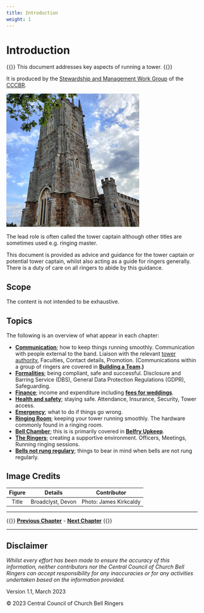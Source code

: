 ```yaml
---
title: Introduction
weight: 1
---
```


# Introduction
 
{{<hint danger>}}
This document addresses key aspects of running a tower.
{{</hint>}}

It is produced by the [Stewardship and Management Work Group](../glossary/#smwg) of the [CCCBR](../glossary/#cccbr).

![Broadclyst, Devon](Broadclyst.jpg)

The lead role is often called the tower captain although other titles are sometimes used e.g. ringing master.

This document is provided as advice and guidance for the tower captain or potential tower captain, whilst also acting as a guide for ringers generally. There is a duty of care on all ringers to abide by this guidance.

## Scope

The content is not intended to be exhaustive.

## Topics

The following is an overview of what appear in each chapter:

- **[Communication](../communication/)**; how to keep things running smoothly. Communication with people external to the band. Liaison with the relevant [tower authority](../glossary/#tower-authority), Faculties, Contact details, Promotion. (Communications within a group of ringers are covered in **[Building a Team](../buildingateam/).)**
- **[Formalities](../formalities/)**; being compliant, safe and successful. Disclosure and Barring Service (DBS), General Data Protection Regulations (GDPR), Safeguarding.
- **[Finance](../finance/)**; income and expenditure including **[fees for weddings](../finance/#charges-and-fees)**.
- **[Health and safety](../healthsafety/)**; staying safe. Attendance, Insurance, Security, Tower access.
- **[Emergency](../emergency/)**; what to do if things go wrong.
- **[Ringing Room](../ringingroom/)**; keeping your tower running smoothly. The hardware commonly found in a ringing room.
- **[Bell Chamber](../bellchamber/)**; this is is primarily covered in **[Belfry Upkeep](https://belfryupkeep.cccbr.org.uk/docs/010-introduction/)**.
- **[The Ringers](../buildingateam/)**; creating a supportive environment. Officers, Meetings, Running ringing sessions.
- **[Bells not rung regulary](../irregular/)**; things to bear in mind when bells are not rung regularly.

## Image Credits

| Figure | Details | Contributor |
| :---: | --- | --- |
| Title | Broadclyst, Devon | Photo: James Kirkcaldy |

----

{{<hint info>}}
**[Previous Chapter](../introduction/)** - **[Next Chapter](../communication/)**
{{</hint>}}

----

## Disclaimer

*Whilst every effort has been made to ensure the accuracy of this information, neither contributors nor the Central Council of Church Bell Ringers can accept responsibility for any inaccuracies or for any activities undertaken based on the information provided.*

Version 1.1, March 2023

© 2023 Central Council of Church Bell Ringers
